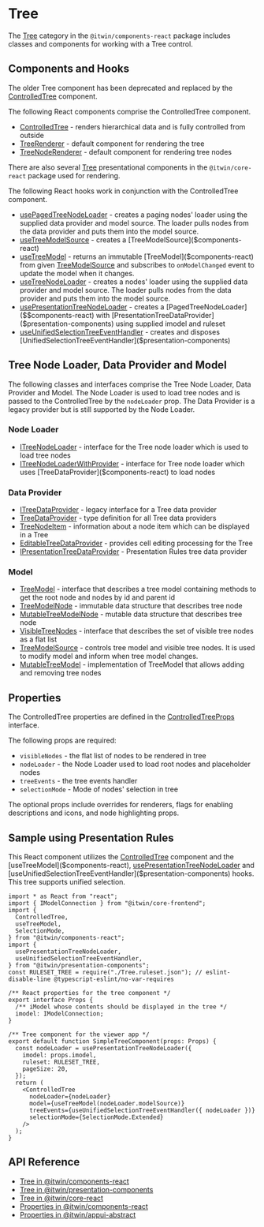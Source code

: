 # Tree

The [Tree]($components-react:Tree) category in the `@itwin/components-react` package includes
classes and components for working with a Tree control.

## Components and Hooks

The older Tree component has been deprecated and replaced by the [ControlledTree]($components-react) component.

The following React components comprise the ControlledTree component.

- [ControlledTree]($components-react) - renders hierarchical data and is fully controlled from outside
- [TreeRenderer]($components-react) - default component for rendering the tree
- [TreeNodeRenderer]($components-react) - default component for rendering tree nodes

There are also several [Tree]($core-react:Tree) presentational components in the `@itwin/core-react`
package used for rendering.

The following React hooks work in conjunction with the ControlledTree component.

- [usePagedTreeNodeLoader]($components-react) - creates a paging nodes' loader using the supplied data provider and model source. The loader pulls nodes from the data provider and puts them into the model source.
- [useTreeModelSource]($components-react) - creates a [TreeModelSource]($components-react)
- [useTreeModel]($components-react) - returns an immutable [TreeModel]($components-react) from given [TreeModelSource]($components-react) and subscribes to `onModelChanged` event to update the model when it changes.
- [useTreeNodeLoader]($components-react) - creates a nodes' loader using the supplied data provider and model source. The loader pulls nodes from the data provider and puts them into the model source.
- [usePresentationTreeNodeLoader]($presentation-components) - creates a [PagedTreeNodeLoader]($$components-react) with [PresentationTreeDataProvider]($presentation-components) using supplied imodel and ruleset
- [useUnifiedSelectionTreeEventHandler]($presentation-components) - creates and disposes [UnifiedSelectionTreeEventHandler]($presentation-components)

## Tree Node Loader, Data Provider and Model

The following classes and interfaces comprise the Tree Node Loader, Data Provider and Model.
The Node Loader is used to load tree nodes and is passed to the ControlledTree by the `nodeLoader` prop.
The Data Provider is a legacy provider but is still supported by the Node Loader.

### Node Loader

- [ITreeNodeLoader]($components-react) - interface for the Tree node loader which is used to load tree nodes
- [ITreeNodeLoaderWithProvider]($components-react) - interface for Tree node loader which uses [TreeDataProvider]($components-react) to load nodes

### Data Provider

- [ITreeDataProvider]($components-react) - legacy interface for a Tree data provider
- [TreeDataProvider]($components-react) - type definition for all Tree data providers
- [TreeNodeItem]($components-react) - information about a node item which can be displayed in a Tree
- [EditableTreeDataProvider]($components-react) - provides cell editing processing for the Tree
- [IPresentationTreeDataProvider]($presentation-components) - Presentation Rules tree data provider

### Model

- [TreeModel]($components-react) - interface that describes a tree model containing methods to get the root node and nodes by id and parent id
- [TreeModelNode]($components-react) - immutable data structure that describes tree node
- [MutableTreeModelNode]($components-react) - mutable data structure that describes tree node
- [VisibleTreeNodes]($components-react) - interface that describes the set of visible tree nodes as a flat list
- [TreeModelSource]($components-react) - controls tree model and visible tree nodes. It is used to modify model and inform when tree model changes.
- [MutableTreeModel]($components-react) - implementation of TreeModel that allows adding and removing tree nodes

## Properties

The ControlledTree properties are defined in the [ControlledTreeProps]($components-react) interface.

The following props are required:

- `visibleNodes` - the flat list of nodes to be rendered in tree
- `nodeLoader` - the Node Loader used to load root nodes and placeholder nodes
- `treeEvents` - the tree events handler
- `selectionMode` - Mode of nodes' selection in tree

The optional props include overrides for renderers,
flags for enabling descriptions and icons,
and node highlighting props.

## Sample using Presentation Rules

This React component utilizes the [ControlledTree]($components-react) component and the
[useTreeModel]($components-react), [usePresentationTreeNodeLoader]($presentation-components) and
[useUnifiedSelectionTreeEventHandler]($presentation-components) hooks. This tree supports unified selection.

```tsx
import * as React from "react";
import { IModelConnection } from "@itwin/core-frontend";
import {
  ControlledTree,
  useTreeModel,
  SelectionMode,
} from "@itwin/components-react";
import {
  usePresentationTreeNodeLoader,
  useUnifiedSelectionTreeEventHandler,
} from "@itwin/presentation-components";
const RULESET_TREE = require("./Tree.ruleset.json"); // eslint-disable-line @typescript-eslint/no-var-requires

/** React properties for the tree component */
export interface Props {
  /** iModel whose contents should be displayed in the tree */
  imodel: IModelConnection;
}

/** Tree component for the viewer app */
export default function SimpleTreeComponent(props: Props) {
  const nodeLoader = usePresentationTreeNodeLoader({
    imodel: props.imodel,
    ruleset: RULESET_TREE,
    pageSize: 20,
  });
  return (
    <ControlledTree
      nodeLoader={nodeLoader}
      model={useTreeModel(nodeLoader.modelSource)}
      treeEvents={useUnifiedSelectionTreeEventHandler({ nodeLoader })}
      selectionMode={SelectionMode.Extended}
    />
  );
}
```

## API Reference

- [Tree in @itwin/components-react]($components-react:Tree)
- [Tree in @itwin/presentation-components]($presentation-components:Tree)
- [Tree in @itwin/core-react]($core-react:Tree)
- [Properties in @itwin/components-react]($components-react:Properties)
- [Properties in @itwin/appui-abstract]($appui-abstract:Properties)
